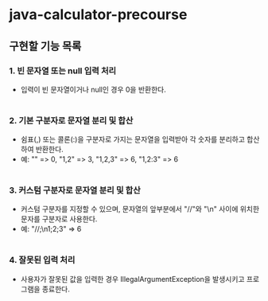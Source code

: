 # java-calculator-precourse

## 구현할 기능 목록


### 1. 빈 문자열 또는 null 입력 처리
- 입력이 빈 문자열이거나 null인 경우 0을 반환한다.<br><br>
### 2. 기본 구분자로 문자열 분리 및 합산
- 쉼표(,) 또는 콜론(:)을 구분자로 가지는 문자열을 입력받아 각 숫자를 분리하고 합산하여 반환한다.
- 예: "" => 0, "1,2" => 3, "1,2,3" => 6, "1,2:3" => 6<br><br>
### 3. 커스텀 구분자로 문자열 분리 및 합산
- 커스텀 구분자를 지정할 수 있으며, 문자열의 앞부분에서 "//"와 "\n" 사이에 위치한 문자를 구분자로 사용한다.
- 예: "//;\n1;2;3" => 6<br><br>
### 4. 잘못된 입력 처리
- 사용자가 잘못된 값을 입력한 경우 IllegalArgumentException을 발생시키고 프로그램을 종료한다.
